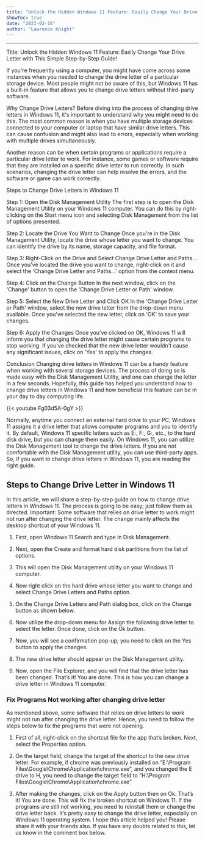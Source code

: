 ```yaml
---
title: "Unlock the Hidden Windows 11 Feature: Easily Change Your Drive Letter with This Simple Step-by-Step Guide!"
ShowToc: true 
date: "2023-02-16"
author: "Lawrence Knight"
---
```

*****
Title: Unlock the Hidden Windows 11 Feature: Easily Change Your Drive Letter with This Simple Step-by-Step Guide!

If you're frequently using a computer, you might have come across some instances when you needed to change the drive letter of a particular storage device. Most people might not be aware of this, but Windows 11 has a built-in feature that allows you to change drive letters without third-party software.

Why Change Drive Letters?
Before diving into the process of changing drive letters in Windows 11, it's important to understand why you might need to do this. The most common reason is when you have multiple storage devices connected to your computer or laptop that have similar drive letters. This can cause confusion and might also lead to errors, especially when working with multiple drives simultaneously.

Another reason can be when certain programs or applications require a particular drive letter to work. For instance, some games or software require that they are installed on a specific drive letter to run correctly. In such scenarios, changing the drive letter can help resolve the errors, and the software or game can work correctly.

Steps to Change Drive Letters in Windows 11

Step 1: Open the Disk Management Utility
The first step is to open the Disk Management Utility on your Windows 11 computer. You can do this by right-clicking on the Start menu icon and selecting Disk Management from the list of options presented.

Step 2: Locate the Drive You Want to Change
Once you're in the Disk Management Utility, locate the drive whose letter you want to change. You can identify the drive by its name, storage capacity, and file format.

Step 3: Right-Click on the Drive and Select Change Drive Letter and Paths…
Once you've located the drive you want to change, right-click on it and select the 'Change Drive Letter and Paths...' option from the context menu.

Step 4: Click on the Change Button
In the next window, click on the 'Change' button to open the 'Change Drive Letter or Path' window.

Step 5: Select the New Drive Letter and Click OK
In the 'Change Drive Letter or Path' window, select the new drive letter from the drop-down menu available. Once you've selected the new letter, click on 'OK' to save your changes.

Step 6: Apply the Changes
Once you've clicked on OK, Windows 11 will inform you that changing the drive letter might cause certain programs to stop working. If you've checked that the new drive letter wouldn't cause any significant issues, click on 'Yes' to apply the changes.

Conclusion
Changing drive letters in Windows 11 can be a handy feature when working with several storage devices. The process of doing so is made easy with the Disk Management Utility, and one can change the letter in a few seconds. Hopefully, this guide has helped you understand how to change drive letters in Windows 11 and how beneficial this feature can be in your day to day computing life.

{{< youtube Fg03d5A-0gY >}} 



Normally, anytime you connect an external hard drive to your PC, Windows 11 assigns it a drive letter that allows computer programs and you to identify it. By default, Windows 11 specific letters such as E:, F:, G:, etc., to the hard disk drive, but you can change them easily.
On Windows 11, you can utilize the Disk Management tool to change the drive letters. If you are not comfortable with the Disk Management utility, you can use third-party apps. So, if you want to change drive letters in Windows 11, you are reading the right guide.

 
## Steps to Change Drive Letter in Windows 11


In this article, we will share a step-by-step guide on how to change drive letters in Windows 11. The process is going to be easy; just follow them as directed.
Important: Some software that relies on drive letter to work might not run after changing the drive letter. The change mainly affects the desktop shortcut of your Windows 11.
1. First, open Windows 11 Search and type in Disk Management.
2. Next, open the Create and format hard disk partitions from the list of options.

3. This will open the Disk Management utility on your Windows 11 computer.
4. Now right click on the hard drive whose letter you want to change and select Change Drive Letters and Paths option.

5. On the Change Drive Letters and Path dialog box, click on the Change button as shown below.

6. Now utilize the drop-down menu for Assign the following drive letter to select the letter. Once done, click on the Ok button.

7. Now, you will see a confirmation pop-up; you need to click on the Yes button to apply the changes.

8. The new drive letter should appear on the Disk Management utility.
9. Now, open the File Explorer, and you will find that the drive letter has been changed.
That’s it! You are done. This is how you can change a drive letter in Windows 11 computer.

 
### Fix Programs Not working after changing drive letter


As mentioned above, some software that relies on drive letters to work might not run after changing the drive letter. Hence, you need to follow the steps below to fix the programs that were not opening.
1. First of all, right-click on the shortcut file for the app that’s broken. Next, select the Properties option.

2. On the target field, change the target of the shortcut to the new drive letter.
For example, if chrome was previously installed on “E:\Program Files\Google\Chrome\Application\chrome.exe”, and you changed the E drive to H, you need to change the target field to “H:\Program Files\Google\Chrome\Application\chrome.exe”

3. After making the changes, click on the Apply button then on Ok.
That’s it! You are done. This will fix the broken shortcut on Windows 11. If the programs are still not working, you need to reinstall them or change the drive letter back.
It’s pretty easy to change the drive letter, especially on Windows 11 operating system. I hope this article helped you! Please share it with your friends also. If you have any doubts related to this, let us know in the comment box below.




